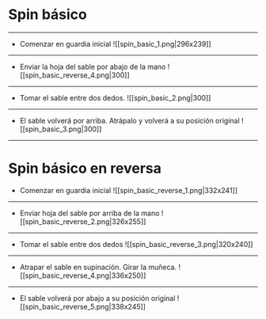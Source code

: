 # Spin básico
---
- Comenzar en guardia inicial
![[spin_basic_1.png|296x239]]
--- 
- Enviar la hoja del sable por abajo de la mano
![[spin_basic_reverse_4.png|300]]
---
- Tomar el sable entre dos dedos.
![[spin_basic_2.png|300]]
---
- El sable volverá por arriba. Atrápalo y volverá a su posición original
![[spin_basic_3.png|300]]
---
# Spin básico en reversa

- Comenzar en guardia inicial
![[spin_basic_reverse_1.png|332x241]]
---
- Enviar hoja del sable por arriba de la mano
![[spin_basic_reverse_2.png|326x255]]
---
- Tomar el sable entre dos dedos
![[spin_basic_reverse_3.png|320x240]]
---
- Atrapar el sable en supinación. Girar la muñeca.
![[spin_basic_reverse_4.png|336x250]]
---
- El sable volverá por abajo a su posición original
![[spin_basic_reverse_5.png|338x245]]